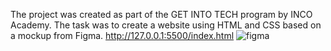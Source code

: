 The project was created as part of the GET INTO TECH program by INCO Academy. The task was to create a website using HTML and CSS based on a mockup from Figma.
http://127.0.0.1:5500/index.html
![figma](https://github.com/user-attachments/assets/8f3ff390-f349-4253-97de-9d8db0337acf)
